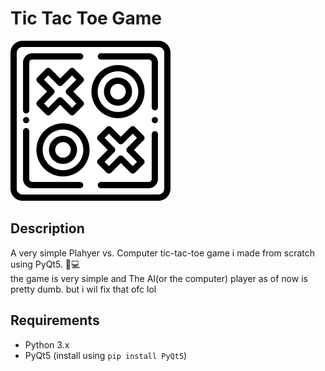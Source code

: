 # Tic Tac Toe Game

![Tic Tac Toe Logo](Resources/logo.png)

## Description
A  very simple Plahyer vs. Computer tic-tac-toe game i made from scratch using PyQt5. 🐍💻
<br> the game is very simple and The AI(or the computer) player as of now is pretty dumb. but i wil fix that ofc lol
## Requirements
- Python 3.x
- PyQt5 (install using `pip install PyQt5`)
